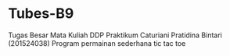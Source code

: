 # Tubes-B9
Tugas Besar Mata Kuliah DDP Praktikum 
Caturiani Pratidina Bintari  (201524038)
Program permainan sederhana tic tac toe
